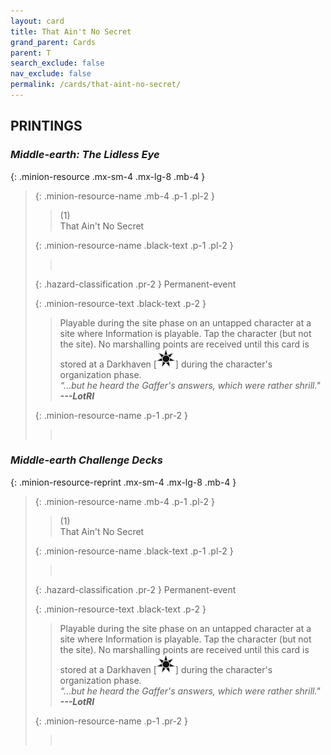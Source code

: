 ```yaml
---
layout: card
title: That Ain't No Secret
grand_parent: Cards
parent: T
search_exclude: false
nav_exclude: false
permalink: /cards/that-aint-no-secret/
---
```


## PRINTINGS


### _Middle-earth: The Lidless Eye_

{: .minion-resource .mx-sm-4 .mx-lg-8 .mb-4 }
> {: .minion-resource-name .mb-4 .p-1 .pl-2 }
> > <div class="hazard-mp">(1)</div>
> > <div class="card-name">That Ain't No Secret</div>
>
> {: .minion-resource-name .black-text .p-1 .pl-2 }
> > &nbsp;
>
> {: .hazard-classification .pr-2 }
> Permanent-event
>
> {: .minion-resource-text .black-text .p-2 }
> > Playable during the site phase on an untapped character at a site where Information is playable. Tap the character (but not the site). No marshalling points are received until this card is stored at a Darkhaven \[![](/assets/images/dark-haven.svg)] during the character's organization phase.   <br>_“...but he heard the Gaffer's answers, which were rather shrill."_ ***---&#65279;LotRI*** 
> 
> {: .minion-resource-name .p-1 .pr-2 }
> > <div class="card-shield"></div>
> > <div class="card-corruption-white">&nbsp;</div>

### _Middle-earth Challenge Decks_

{: .minion-resource-reprint .mx-sm-4 .mx-lg-8 .mb-4 }
> {: .minion-resource-name .mb-4 .p-1 .pl-2 }
> > <div class="hazard-mp">(1)</div>
> > <div class="card-name">That Ain't No Secret</div>
>
> {: .minion-resource-name .black-text .p-1 .pl-2 }
> > &nbsp;
>
> {: .hazard-classification .pr-2 }
> Permanent-event
>
> {: .minion-resource-text .black-text .p-2 }
> > Playable during the site phase on an untapped character at a site where Information is playable. Tap the character (but not the site). No marshalling points are received until this card is stored at a Darkhaven \[![](/assets/images/dark-haven.svg)] during the character's organization phase.   <br>_“...but he heard the Gaffer's answers, which were rather shrill."_ ***---&#65279;LotRI*** 
> 
> {: .minion-resource-name .p-1 .pr-2 }
> > <div class="card-shield"></div>
> > <div class="card-corruption-white">&nbsp;</div>
